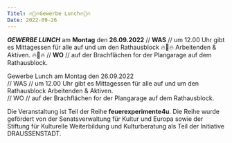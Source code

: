 ```yaml
--- 
Titel: 🔥💼🔥Gewerbe Lunch🔥🛞🔥
Date: 2022-09-26
---
```


***GEWERBE LUNCH*** am **Montag** den **26.09.2022** // **WAS** // um 12.00 Uhr gibt es Mittagessen für alle auf und um den Rathausblock 🔥💼🔥 Arbeitenden & Aktiven. 🔥🛞🔥 // **WO** // auf der Brachflächen for der Plangarage auf dem Rathausblock.

Gewerbe Lunch am Montag den 26.09.2022 <br>
// WAS // um 12.00 Uhr gibt es Mittagessen für alle auf und um den Rathausblock Arbeitenden & Aktiven. <br>
// WO // auf der Brachflächen for der Plangarage auf dem Rathausblock.


Die Veranstaltung ist Teil der Reihe **feuerexperimente4u**. Die Reihe wurde gefördert von der Senatsverwaltung für Kultur und Europa sowie der Stiftung für Kulturelle Weiterbildung und Kulturberatung als Teil der Initiative DRAUSSENSTADT. 
